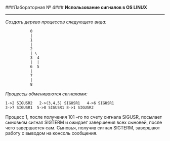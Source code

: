 ###Лабораторная № 4###
__Использование сигналов в OS LINUX__
___
_Создать дерево процессов следующего вида:_

               0
               |
               1
               |
               2
               | \ 
               3  4
               |  |
               6  5
               |
               7
               |
               8
_Процессы обмениваются сигналами:_ 

	1->2 SIGUSR2   2->(3,4,5) SIGUSR1   4->6 SIGUSR1   
 	3->7 SIGUSR1  5->8 SIGUSR1 8->1 SIGUSR2
 	
Процесс 1, после получения  101 –го по счету сигнала SIGUSR,  посылает    сыновьям сигнал SIGTERM и ожидает  завершения всех сыновей, после чего завершается сам. Сыновья, получив сигнал SIGTERM, завершают работу с выводом на консоль сообщения.